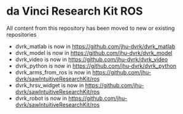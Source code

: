 da Vinci Research Kit ROS
====================

All content from this repository has been moved to new or existing repositories

* dvrk_matlab is now in https://github.com/jhu-dvrk/dvrk_matlab
* dvrk_model is now in https://github.com/jhu-dvrk/dvrk_model
* dvrk_video is now in https://github.com/jhu-dvrk/dvrk_video
* dvrk_python is now in https://github.com/jhu-dvrk/dvrk_python
* dvrk_arms_from_ros is now in https://github.com/jhu-dvrk/sawIntuitiveResearchKit/ros
* dvrk_hrsv_widget is now in https://github.com/jhu-dvrk/sawIntuitiveResearchKit/ros
* dvrk_robot is now in https://github.com/jhu-dvrk/sawIntuitiveResearchKit/ros